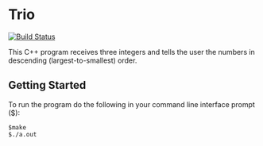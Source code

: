 # Trio

[![Build Status](https://travis-ci.org/seanjmcdonald/Trio.svg?branch=master)](https://travis-ci.org/seanjmcdonald/Trio)

This C++ program receives three integers and tells the user the numbers in descending (largest-to-smallest) order.

## Getting Started

To run the program do the following in your command line interface prompt ($):

```
$make
$./a.out
```
